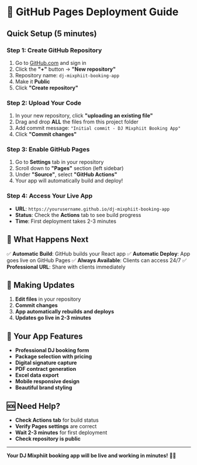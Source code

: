 # 🚀 GitHub Pages Deployment Guide

## Quick Setup (5 minutes)

### Step 1: Create GitHub Repository
1. Go to [GitHub.com](https://github.com) and sign in
2. Click the **"+"** button → **"New repository"**
3. Repository name: `dj-mixphiit-booking-app`
4. Make it **Public**
5. Click **"Create repository"**

### Step 2: Upload Your Code
1. In your new repository, click **"uploading an existing file"**
2. Drag and drop **ALL** the files from this project folder
3. Add commit message: `"Initial commit - DJ Mixphiit Booking App"`
4. Click **"Commit changes"**

### Step 3: Enable GitHub Pages
1. Go to **Settings** tab in your repository
2. Scroll down to **"Pages"** section (left sidebar)
3. Under **"Source"**, select **"GitHub Actions"**
4. Your app will automatically build and deploy!

### Step 4: Access Your Live App
- **URL**: `https://yourusername.github.io/dj-mixphiit-booking-app`
- **Status**: Check the **Actions** tab to see build progress
- **Time**: First deployment takes 2-3 minutes

## 🎯 What Happens Next

✅ **Automatic Build**: GitHub builds your React app
✅ **Automatic Deploy**: App goes live on GitHub Pages
✅ **Always Available**: Clients can access 24/7
✅ **Professional URL**: Share with clients immediately

## 🔄 Making Updates

1. **Edit files** in your repository
2. **Commit changes**
3. **App automatically rebuilds and deploys**
4. **Updates go live in 2-3 minutes**

## 📱 Your App Features

- **Professional DJ booking form**
- **Package selection with pricing**
- **Digital signature capture**
- **PDF contract generation**
- **Excel data export**
- **Mobile responsive design**
- **Beautiful brand styling**

## 🆘 Need Help?

- **Check Actions tab** for build status
- **Verify Pages settings** are correct
- **Wait 2-3 minutes** for first deployment
- **Check repository is public**

---

**Your DJ Mixphiit booking app will be live and working in minutes!** 🎵✨ 